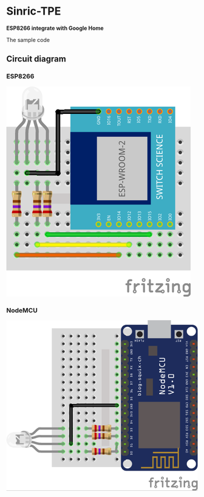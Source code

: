 # Sinric-TPE
**ESP8266 integrate with Google Home**

The sample code 

## Circuit diagram
### ESP8266

![](https://github.com/finch445/sinric-tpe/blob/master/circuit%20pic/esp_bb.png)

### NodeMCU

![](https://github.com/finch445/sinric-tpe/blob/master/circuit%20pic/nodemcu_bb.png)
